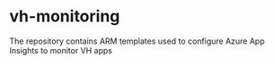 # vh-monitoring
The repository contains ARM templates used to configure Azure App Insights to monitor VH apps
